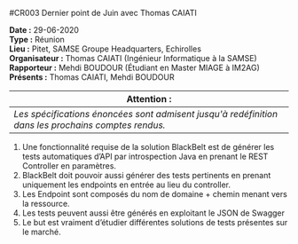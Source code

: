 #CR003 Dernier point de Juin avec Thomas CAIATI

**Date :** 29-06-2020  
**Type :** Réunion  
**Lieu :** Pitet, SAMSE Groupe Headquarters, Echirolles  
**Organisateur :** Thomas CAIATI (Ingénieur Informatique à la SAMSE)  
**Rapporteur :** Mehdi BOUDOUR (Étudiant en Master MIAGE à IM2AG)  
**Présents :** Thomas CAIATI, Mehdi BOUDOUR  

|**Attention :** |
| -- |   
| _Les spécifications énoncées sont admisent jusqu'à redéfinition dans les prochains comptes rendus._ | 


1. Une fonctionnalité requise de la solution BlackBelt est de générer les tests automatiques d’API par introspection Java en prenant le REST Controller en paramètres.
2. BlackBelt doit pouvoir aussi générer des tests pertinents en prenant uniquement les endpoints en entrée au lieu du controller.
3. Les Endpoint sont composés du nom de domaine + chemin menant vers la ressource.
4. Les tests peuvent aussi être générés en exploitant le JSON de Swagger
5. Le but est vraiment d’étudier différentes solutions de tests présentes sur le marché.


